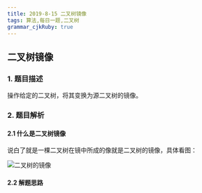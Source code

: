 ```yaml
---
title: 2019-8-15 二叉树镜像
tags: 算法,每日一题,二叉树
grammar_cjkRuby: true
---
```


## 二叉树镜像

### 1. 题目描述
操作给定的二叉树，将其变换为源二叉树的镜像。

### 2. 题目解析

#### 2.1 什么是二叉树镜像

说白了就是一棵二叉树在镜中所成的像就是二叉树的镜像，具体看图：

![二叉树的镜像](http://pwfic6399.bkt.clouddn.com/wechat/daily_topic/8_15/%E4%BA%8C%E5%8F%89%E6%A0%91%E7%9A%84%E9%95%9C%E5%83%8F.jpg)

#### 2.2 解题思路



